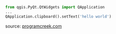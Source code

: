 ```python    
from qgis.PyQt.QtWidgets import QApplication
...
QApplication.clipboard().setText('hello world')
```
source: [programcreek.com](https://www.programcreek.com/python/example/104821/PyQt5.QtWidgets.QApplication.clipboard)
